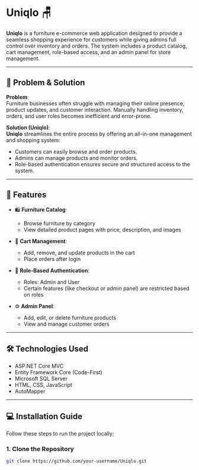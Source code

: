 # Uniqlo 🪑

**Uniqlo** is a furniture e-commerce web application designed to provide a seamless shopping experience for customers while giving admins full control over inventory and orders. The system includes a product catalog, cart management, role-based access, and an admin panel for store management.

---

## 🧩 Problem & Solution

**Problem**:  
Furniture businesses often struggle with managing their online presence, product updates, and customer interaction. Manually handling inventory, orders, and user roles becomes inefficient and error-prone.

**Solution (Uniqlo)**:  
**Uniqlo** streamlines the entire process by offering an all-in-one management and shopping system:
- Customers can easily browse and order products.
- Admins can manage products and monitor orders.
- Role-based authentication ensures secure and structured access to the system.

---

## 🚀 Features

- 🛍 **Furniture Catalog**:
  - Browse furniture by category
  - View detailed product pages with price, description, and images

- 🛒 **Cart Management**:
  - Add, remove, and update products in the cart
  - Place orders after login

- 🔐 **Role-Based Authentication**:
  - Roles: Admin and User
  - Certain features (like checkout or admin panel) are restricted based on roles

- ⚙️ **Admin Panel**:
  - Add, edit, or delete furniture products
  - View and manage customer orders

---

## 🛠 Technologies Used

- ASP.NET Core MVC
- Entity Framework Core (Code-First)
- Microsoft SQL Server
- HTML, CSS, JavaScript
- AutoMapper

---

## 💻 Installation Guide

Follow these steps to run the project locally:

### 1. Clone the Repository
```bash
git clone https://github.com/your-username/Uniqlo.git
